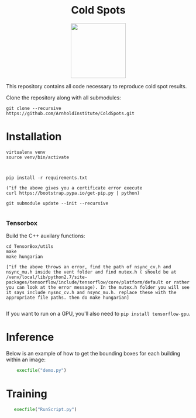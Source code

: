 
<h1 align="center">Cold Spots</h1>

<p align="center">
<a href="https://sinai-survey.tk">
<img src="https://i.imgur.com/0ccpCe0.jpg" height="150" />
</a>
</p>

This repository contains all code necessary to reproduce cold spot results.

Clone the repository along with all submodules:

```
git clone --recursive https://github.com/ArnholdInstitute/ColdSpots.git
```

# Installation

```
virtualenv venv
source venv/bin/activate



pip install -r requirements.txt

(^if the above gives you a certificate error execute
curl https://bootstrap.pypa.io/get-pip.py | python)

git submodule update --init --recursive


```




### Tensorbox

Build the C++ auxilary functions:

```
cd TensorBox/utils 
make 
make hungarian

[^if the above throws an error, find the path of nsync_cv.h and nsync_mu.h inside the vent folder and find mutex.h ( should be at /venv/local/lib/python2.7/site-packages/tensorflow/include/tensorflow/core/platform/default or rather you can look at the error message). In the mutex.h folder you will see it says include nysnc_cv.h and nsync_mu.h. replace these with the appropriate file paths. then do make hungarian]


```

If you want to run on a GPU, you'll also need to `pip install tensorflow-gpu`.

# Inference

Below is an example of how to get the bounding boxes for each building within an image:

```python
    execfile("demo.py")
```

# Training

```python
   execfile("RunScript.py") 
```


